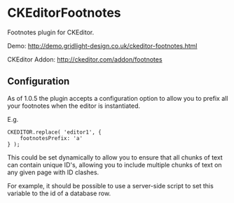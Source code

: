CKEditorFootnotes
==================

Footnotes plugin for CKEditor.

Demo: http://demo.gridlight-design.co.uk/ckeditor-footnotes.html

CKEditor Addon: http://ckeditor.com/addon/footnotes

Configuration
-------------

As of 1.0.5 the plugin accepts a configuration option to allow you to prefix all your footnotes when the editor is instantiated.

E.g.

~~~~~~
CKEDITOR.replace( 'editor1', {
    footnotesPrefix: 'a'
} );
~~~~~~

This could be set dynamically to allow you to ensure that all chunks of text can contain unique ID's, allowing you to include multiple chunks of text on any given page with ID clashes.

For example, it should be possible to use a server-side script to set this variable to the id of a database row.
